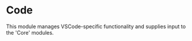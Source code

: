 # Code

This module manages VSCode-specific functionality and supplies input to the 'Core' modules.
